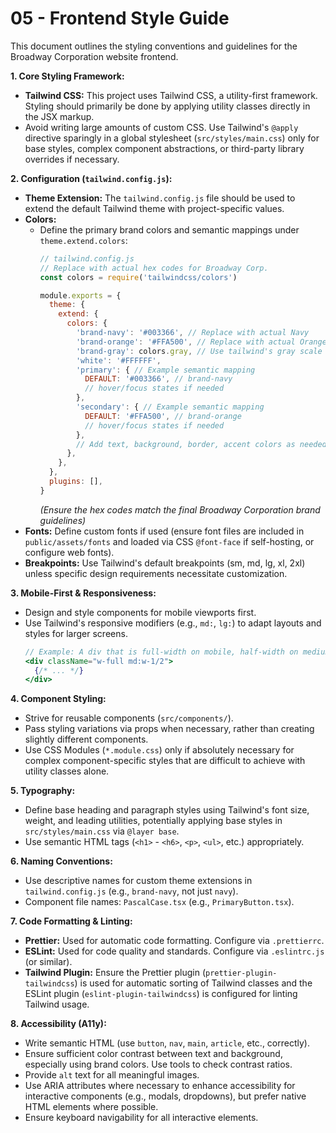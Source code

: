 # 05 - Frontend Style Guide

This document outlines the styling conventions and guidelines for the Broadway Corporation website frontend.

**1. Core Styling Framework:**

*   **Tailwind CSS:** This project uses Tailwind CSS, a utility-first framework. Styling should primarily be done by applying utility classes directly in the JSX markup.
*   Avoid writing large amounts of custom CSS. Use Tailwind's `@apply` directive sparingly in a global stylesheet (`src/styles/main.css`) only for base styles, complex component abstractions, or third-party library overrides if necessary.

**2. Configuration (`tailwind.config.js`):**

*   **Theme Extension:** The `tailwind.config.js` file should be used to extend the default Tailwind theme with project-specific values.
*   **Colors:**
    *   Define the primary brand colors and semantic mappings under `theme.extend.colors`:
        ```js
        // tailwind.config.js
        // Replace with actual hex codes for Broadway Corp.
        const colors = require('tailwindcss/colors')

        module.exports = {
          theme: {
            extend: {
              colors: {
                'brand-navy': '#003366', // Replace with actual Navy
                'brand-orange': '#FFA500', // Replace with actual Orange
                'brand-gray': colors.gray, // Use tailwind's gray scale
                'white': '#FFFFFF',
                'primary': { // Example semantic mapping
                  DEFAULT: '#003366', // brand-navy
                  // hover/focus states if needed
                },
                'secondary': { // Example semantic mapping
                  DEFAULT: '#FFA500', // brand-orange
                  // hover/focus states if needed
                },
                // Add text, background, border, accent colors as needed
              },
            },
          },
          plugins: [],
        }
        ```
        *(Ensure the hex codes match the final Broadway Corporation brand guidelines)*
*   **Fonts:** Define custom fonts if used (ensure font files are included in `public/assets/fonts` and loaded via CSS `@font-face` if self-hosting, or configure web fonts).
*   **Breakpoints:** Use Tailwind's default breakpoints (sm, md, lg, xl, 2xl) unless specific design requirements necessitate customization.

**3. Mobile-First & Responsiveness:**

*   Design and style components for mobile viewports first.
*   Use Tailwind's responsive modifiers (e.g., `md:`, `lg:`) to adapt layouts and styles for larger screens.
    ```jsx
    // Example: A div that is full-width on mobile, half-width on medium screens and up
    <div className="w-full md:w-1/2">
      {/* ... */}
    </div>
    ```

**4. Component Styling:**

*   Strive for reusable components (`src/components/`).
*   Pass styling variations via props when necessary, rather than creating slightly different components.
*   Use CSS Modules (`*.module.css`) only if absolutely necessary for complex component-specific styles that are difficult to achieve with utility classes alone.

**5. Typography:**

*   Define base heading and paragraph styles using Tailwind's font size, weight, and leading utilities, potentially applying base styles in `src/styles/main.css` via `@layer base`.
*   Use semantic HTML tags (`<h1>` - `<h6>`, `<p>`, `<ul>`, etc.) appropriately.

**6. Naming Conventions:**

*   Use descriptive names for custom theme extensions in `tailwind.config.js` (e.g., `brand-navy`, not just `navy`).
*   Component file names: `PascalCase.tsx` (e.g., `PrimaryButton.tsx`).

**7. Code Formatting & Linting:**

*   **Prettier:** Used for automatic code formatting. Configure via `.prettierrc`.
*   **ESLint:** Used for code quality and standards. Configure via `.eslintrc.js` (or similar).
*   **Tailwind Plugin:** Ensure the Prettier plugin (`prettier-plugin-tailwindcss`) is used for automatic sorting of Tailwind classes and the ESLint plugin (`eslint-plugin-tailwindcss`) is configured for linting Tailwind usage.

**8. Accessibility (A11y):**

*   Write semantic HTML (use `button`, `nav`, `main`, `article`, etc., correctly).
*   Ensure sufficient color contrast between text and background, especially using brand colors. Use tools to check contrast ratios.
*   Provide `alt` text for all meaningful images.
*   Use ARIA attributes where necessary to enhance accessibility for interactive components (e.g., modals, dropdowns), but prefer native HTML elements where possible.
*   Ensure keyboard navigability for all interactive elements. 